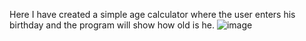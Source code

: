 Here I have created a simple age calculator where the user enters his birthday and the program will show how old is he.
![image](https://github.com/Fjorelaa3/fjorelas_workspace/assets/123838458/22af6105-27e9-406d-942b-5d5993487e6e)
